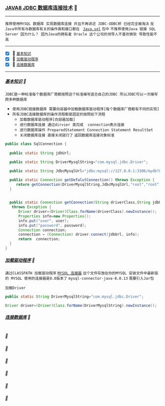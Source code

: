 ### [JAVA8 JDBC 数据库连接技术](#top) <b id="top"></b> :maple_leaf:

-----
`推荐使用MYSQL 数据库 实现数据库连接 并且不再讲述 JDBC-ODBC桥 已经完全被淘汰` `在Java中所有与数据库有关的操作类和接口都在 ` [`Java.sql`](https://docs.oracle.com/javase/8/docs/api/java/sql/package-summary.html) `包中` `不推荐使用Java 链接 SQL Server 因为什么？ 因为Java的拥有者
Oracle 这个公司的领导人不喜欢微软 导致性能不高`

------

- [x] :maple_leaf: [`基本知识`](#node)
- [x] :maple_leaf: [`加载驱动程序`](#load)
- [x] :maple_leaf: [`连接数据库`](#connect)

-----

##### [基本知识](#top) <b id="node"></b> :maple_leaf:
`JDBC是一种标准每个数据库厂商都按照这个标准编写适合自己的JDBC 所以JDBC可以一次编写 跨多种数据库`
* `使用JDBC链接数据库 需要向容器中加载数据库驱动程序[每个数据库厂商都有不同的实现]`
* `所有JDBC连接数据库的操作流程都是固定的按照如下流程`
   * `加载数据库驱动程序[向容器加载]`
   * `进行数据库连接 通过dirvier 类完成  connection表示连接`
   * `进行数据库操作 PreparedStatement Connection Statement ResultSet`
   * `关闭数据库连接 直接关闭就行了`
`返回数据库连接对象标准`   
```java
public class SqlConnection {
	
  public static String jdbUrl;

  public static String DriverMysqlString="com.mysql.jdbc.Driver";

  public static String JdbcMysqlUrl="jdbc:mysql://127.0.0.1:3306/mydb?&characterEncoding=UTF-8";

  public static Connection getDefalutConnection() throws Exception {
     return getConnection(DriverMysqlString,JdbcMysqlUrl,"root","root");
  }

	
  public static Connection getConnection(String driverClass,String jdbUrl,String user,String password)
   throws Exception {
      Driver driver=(Driver)Class.forName(driverClass).newInstance();
      Properties info=new Properties();
      info.put("user", user);
      info.put("password", password);
      Connection connection;
      connection = (Connection) driver.connect(jdbUrl, info);
      return  connection;
  }
} 
```  
##### [加载驱动程序](#top) <b id="load"></b> :maple_leaf:
`通过CLASSPATH 加载驱动程序` [`MYSQL 连接器`](https://www.mysql.com/products/connector/) `这个文件存放在你的MYSQL 安装文件中最新版的
MYSQL 使用的连接器是8.0版本了` `mysql-connector-java-8.0.13` `需要引入Jar包`

`加载Driver`
```java
public static String DriverMysqlString="com.mysql.jdbc.Driver";

Driver driver=(Driver)Class.forName(DriverMysqlString).newInstance();
```
##### [连接数据库](#top) <b id="connect"></b> :maple_leaf:
```
```


##### [](#top) <b id="top"></b> :maple_leaf:
##### [](#top) <b id="top"></b> :maple_leaf:
##### [](#top) <b id="top"></b> :maple_leaf:
##### [](#top) <b id="top"></b> :maple_leaf:
##### [](#top) <b id="top"></b> :maple_leaf:
##### [](#top) <b id="top"></b> :maple_leaf:
